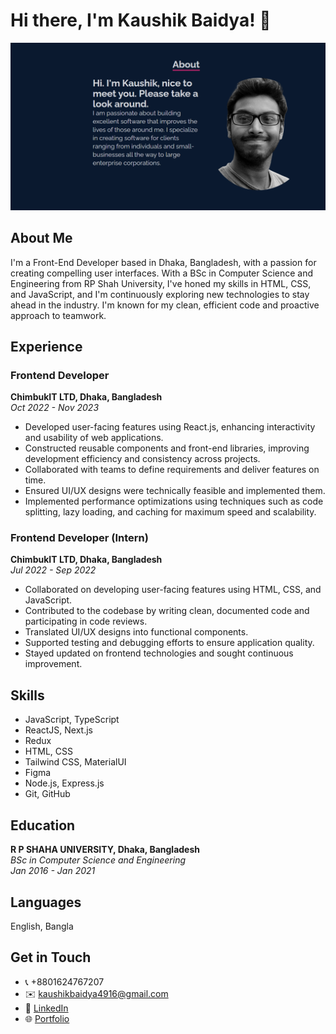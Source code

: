 # Hi there, I'm Kaushik Baidya! 👋

![Banner](https://github.com/KaushikBaidya/KaushikBaidya/blob/main/banner.PNG?raw=true)

## About Me

I'm a Front-End Developer based in Dhaka, Bangladesh, with a passion for creating compelling user interfaces. With a BSc in Computer Science and Engineering from RP Shah University, I've honed my skills in HTML, CSS, and JavaScript, and I'm continuously exploring new technologies to stay ahead in the industry. I'm known for my clean, efficient code and proactive approach to teamwork.

## Experience

### Frontend Developer
**ChimbukIT LTD, Dhaka, Bangladesh**  
_Oct 2022 - Nov 2023_

- Developed user-facing features using React.js, enhancing interactivity and usability of web applications.
- Constructed reusable components and front-end libraries, improving development efficiency and consistency across projects.
- Collaborated with teams to define requirements and deliver features on time.
- Ensured UI/UX designs were technically feasible and implemented them.
- Implemented performance optimizations using techniques such as code splitting, lazy loading, and caching for maximum speed and scalability.

### Frontend Developer (Intern)
**ChimbukIT LTD, Dhaka, Bangladesh**  
_Jul 2022 - Sep 2022_

- Collaborated on developing user-facing features using HTML, CSS, and JavaScript.
- Contributed to the codebase by writing clean, documented code and participating in code reviews.
- Translated UI/UX designs into functional components.
- Supported testing and debugging efforts to ensure application quality.
- Stayed updated on frontend technologies and sought continuous improvement.

## Skills

- JavaScript, TypeScript
- ReactJS, Next.js
- Redux
- HTML, CSS
- Tailwind CSS, MaterialUI
- Figma
- Node.js, Express.js
- Git, GitHub

## Education

**R P SHAHA UNIVERSITY, Dhaka, Bangladesh**  
_BSc in Computer Science and Engineering_  
_Jan 2016 - Jan 2021_

## Languages

English, Bangla

## Get in Touch

- 📞 +8801624767207
- ✉️ kaushikbaidya4916@gmail.com
- 💼 [LinkedIn](https://www.linkedin.com/in/kaushik-baidya-696247157/)
- 🌐 [Portfolio](https://myws-kaushikbaidya.vercel.app/)

